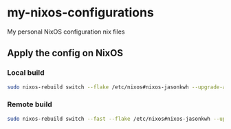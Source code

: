 # my-nixos-configurations

My personal NixOS configuration nix files

## Apply the config on NixOS

### Local build

```bash
sudo nixos-rebuild switch --flake /etc/nixos#nixos-jasonkwh --upgrade-all
```

### Remote build

```bash
sudo nixos-rebuild switch --fast --flake /etc/nixos#nixos-jasonkwh --upgrade-all --build-host jasonkwh@192.168.1.43 --use-remote-sudo
```
